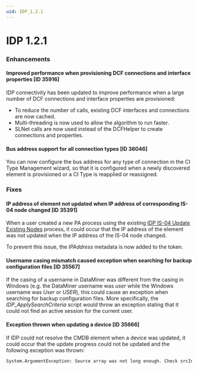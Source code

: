 ```yaml
---
uid: IDP_1.2.1
---
```


# IDP 1.2.1

### Enhancements

#### Improved performance when provisioning DCF connections and interface properties [ID 35916]

IDP connectivity has been updated to improve performance when a large number of DCF connections and interface properties are provisioned:

- To reduce the number of calls, existing DCF interfaces and connections are now cached.
- Multi-threading is now used to allow the algorithm to run faster.
- SLNet calls are now used instead of the DCFHelper to create connections and properties.

#### Bus address support for all connection types [ID 36046]

You can now configure the bus address for any type of connection in the CI Type Management wizard, so that it is configured when a newly discovered element is provisioned or a CI Type is reapplied or reassigned.

### Fixes

#### IP address of element not updated when IP address of corresponding IS-04 node changed [ID 35391]

When a user created a new PA process using the existing [IDP IS-04 Update Existing Nodes](xref:Using_your_IS04_registry_to_provision_DataMiner_with_IDP#idp-is-04-update-existing-nodes) process, it could occur that the IP address of the element was not updated when the IP address of the IS-04 node changed.

To prevent this issue, the *IPAddress* metadata is now added to the token.

#### Username casing mismatch caused exception when searching for backup configuration files [ID 35567]

If the casing of a username in DataMiner was different from the casing in Windows (e.g. the DataMiner username was *user* while the Windows username was *User* or *USER*), this could cause an exception when searching for backup configuration files. More specifically, the *IDP_ApplySearchCriteria* script would throw an exception stating that it could not find an active session for the current user.

#### Exception thrown when updating a device [ID 35666]

If IDP could not resolve the CMDB element when a device was updated, it could occur that the update progress could not be updated and the following exception was thrown:

```txt
System.ArgumentException: Source array was not long enough. Check srcIndex and length, and the array's lower bounds.
```
